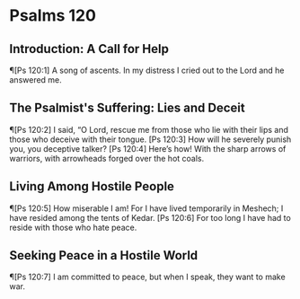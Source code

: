 # Psalms 120

## Introduction: A Call for Help
¶[Ps 120:1] A song of ascents. In my distress I cried out to the Lord and he answered me.

## The Psalmist's Suffering: Lies and Deceit
¶[Ps 120:2] I said, “O Lord, rescue me from those who lie with their lips and those who deceive with their tongue.
[Ps 120:3] How will he severely punish you, you deceptive talker?
[Ps 120:4] Here’s how! With the sharp arrows of warriors, with arrowheads forged over the hot coals.

## Living Among Hostile People
¶[Ps 120:5] How miserable I am! For I have lived temporarily in Meshech; I have resided among the tents of Kedar.
[Ps 120:6] For too long I have had to reside with those who hate peace.

## Seeking Peace in a Hostile World
¶[Ps 120:7] I am committed to peace, but when I speak, they want to make war.

